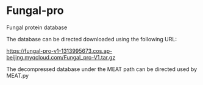 # Fungal-pro
Fungal protein database

The database can be directed downloaded using the following URL:

https://fungal-pro-v1-1313995673.cos.ap-beijing.myqcloud.com/Fungal_pro-V1.tar.gz

The decompressed database under the MEAT path can be directed used by MEAT.py

